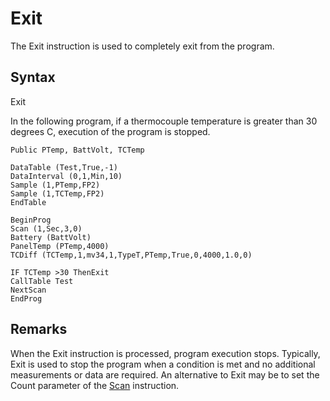 # Exit

The Exit instruction is used to completely exit from the program.

## Syntax

Exit

In the following program, if a thermocouple temperature is greater than 30 degrees C, execution of the program is stopped.

```
Public PTemp, BattVolt, TCTemp

DataTable (Test,True,-1)
DataInterval (0,1,Min,10)
Sample (1,PTemp,FP2)
Sample (1,TCTemp,FP2)
EndTable

BeginProg
Scan (1,Sec,3,0)
Battery (BattVolt)
PanelTemp (PTemp,4000)
TCDiff (TCTemp,1,mv34,1,TypeT,PTemp,True,0,4000,1.0,0)

IF TCTemp >30 ThenExit
CallTable Test
NextScan
EndProg
```

## Remarks

When the Exit instruction is processed, program execution stops. Typically, Exit is used to stop the program when a condition is met and no additional measurements or data are required. An alternative to Exit may be to set the Count parameter of the [Scan](scannextscan.md) instruction.
